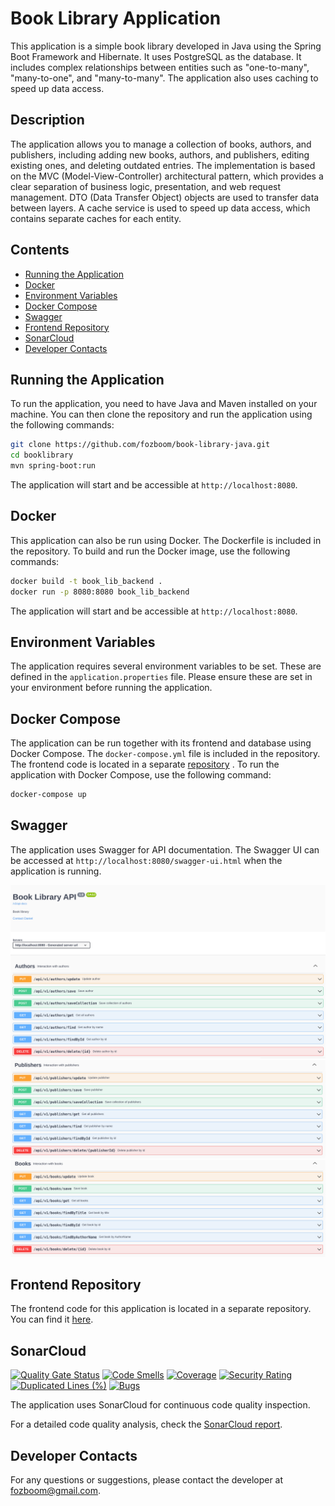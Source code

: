 # Book Library Application

This application is a simple book library developed in Java using the Spring Boot Framework and Hibernate. It uses PostgreSQL as the database. It includes complex relationships between entities such as "one-to-many", "many-to-one", and "many-to-many". The application also uses caching to speed up data access.

## Description

The application allows you to manage a collection of books, authors, and publishers, including adding new books, authors, and publishers, editing existing ones, and deleting outdated entries. The implementation is based on the MVC (Model-View-Controller) architectural pattern, which provides a clear separation of business logic, presentation, and web request management. DTO (Data Transfer Object) objects are used to transfer data between layers. A cache service is used to speed up data access, which contains separate caches for each entity.

## Contents

- [Running the Application](#running-the-application)
- [Docker](#docker)
- [Environment Variables](#environment-variables)
- [Docker Compose](#docker-compose)
- [Swagger](#swagger)
- [Frontend Repository](#frontend-repository)
- [SonarCloud](#sonarcloud)
- [Developer Contacts](#developer-contacts)

## Running the Application

To run the application, you need to have Java and Maven installed on your machine. You can then clone the repository and run the application using the following commands:

```sh
git clone https://github.com/fozboom/book-library-java.git
cd booklibrary
mvn spring-boot:run
```

The application will start and be accessible at `http://localhost:8080`.

## Docker

This application can also be run using Docker. The Dockerfile is included in the repository. To build and run the Docker image, use the following commands:

```sh
docker build -t book_lib_backend .        
docker run -p 8080:8080 book_lib_backend
```

The application will start and be accessible at `http://localhost:8080`.

## Environment Variables

The application requires several environment variables to be set. These are defined in the `application.properties` file. Please ensure these are set in your environment before running the application.

## Docker Compose

The application can be run together with its frontend and database using Docker Compose. The `docker-compose.yml` file is included in the repository. The frontend code is located in a separate [repository](https://github.com/fozboom/book-library-ui) . To run the application with Docker Compose, use the following command:

```sh
docker-compose up
```

## Swagger

The application uses Swagger for API documentation. The Swagger UI can be accessed at `http://localhost:8080/swagger-ui.html` when the application is running.

![Swagger UI](./screenshots/authors.png)
![Swagger UI](./screenshots/publishers.png)
![Swagger UI](./screenshots/books.png)

## Frontend Repository

The frontend code for this application is located in a separate repository. You can find it [here](https://github.com/fozboom/book-library-ui).

## SonarCloud

[![Quality Gate Status](https://sonarcloud.io/api/project_badges/measure?project=fozboom_book-library-java&metric=alert_status)](https://sonarcloud.io/summary/new_code?id=fozboom_book-library-java) [![Code Smells](https://sonarcloud.io/api/project_badges/measure?project=fozboom_book-library-java&metric=code_smells)](https://sonarcloud.io/summary/new_code?id=fozboom_book-library-java) [![Coverage](https://sonarcloud.io/api/project_badges/measure?project=fozboom_book-library-java&metric=coverage)](https://sonarcloud.io/summary/new_code?id=fozboom_book-library-java) [![Security Rating](https://sonarcloud.io/api/project_badges/measure?project=fozboom_book-library-java&metric=security_rating)](https://sonarcloud.io/summary/new_code?id=fozboom_book-library-java) [![Duplicated Lines (%)](https://sonarcloud.io/api/project_badges/measure?project=fozboom_book-library-java&metric=duplicated_lines_density)](https://sonarcloud.io/summary/new_code?id=fozboom_book-library-java) [![Bugs](https://sonarcloud.io/api/project_badges/measure?project=fozboom_book-library-java&metric=bugs)](https://sonarcloud.io/summary/new_code?id=fozboom_book-library-java)

The application uses SonarCloud for continuous code quality inspection.

For a detailed code quality analysis, check the [SonarCloud report](https://sonarcloud.io/project/overview?id=fozboom_book-library-java).

## Developer Contacts

For any questions or suggestions, please contact the developer at <fozboom@gmail.com>.
